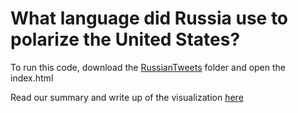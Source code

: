 # What language did Russia use to polarize the United States?

To run this code, download the [RussianTweets](https://github.com/tony-goss/Troll-Tweets-Viz/blob/master/RussianTweets) folder and open the index.html

Read our summary and write up of the visualization [here](https://github.com/tony-goss/Troll-Tweets-Viz/blob/master/RussianTweets/WriteUp.pdf)

